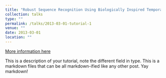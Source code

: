 ```yaml
---
title: "Robust Sequence Recognition Using Biologically Inspired Temporal Learning Mechanisms"
collection: talks
type: ""
permalink: /talks/2013-03-01-tutorial-1
venue: ""
date: 2013-03-01
location: ""
---
```


[More information here](https://ieeexplore.ieee.org/stamp/stamp.jsp?tp=&arnumber=8901946)

This is a description of your tutorial, note the different field in type. This is a markdown files that can be all markdown-ified like any other post. Yay markdown!
